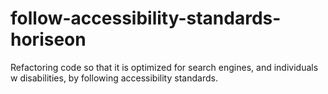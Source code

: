 # follow-accessibility-standards-horiseon
Refactoring code so that it is optimized for search engines, and individuals w disabilities, by following accessibility standards.
